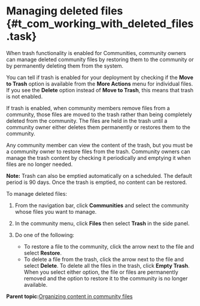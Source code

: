 # Managing deleted files {#t_com_working_with_deleted_files .task}

When trash functionality is enabled for Communities, community owners can manage deleted community files by restoring them to the community or by permanently deleting them from the system.

You can tell if trash is enabled for your deployment by checking if the **Move to Trash** option is available from the **More Actions** menu for individual files. If you see the **Delete** option instead of **Move to Trash**, this means that trash is not enabled.

If trash is enabled, when community members remove files from a community, those files are moved to the trash rather than being completely deleted from the community. The files are held in the trash until a community owner either deletes them permanently or restores them to the community.

Any community member can view the content of the trash, but you must be a community owner to restore files from the trash. Community owners can manage the trash content by checking it periodically and emptying it when files are no longer needed.

**Note:** Trash can also be emptied automatically on a scheduled. The default period is 90 days. Once the trash is emptied, no content can be restored.

To manage deleted files:

1.  From the navigation bar, click **Communities** and select the community whose files you want to manage.

2.  In the community menu, click **Files** then select **Trash** in the side panel.

3.  Do one of the following:

    -   To restore a file to the community, click the arrow next to the file and select **Restore**.
    -   To delete a file from the trash, click the arrow next to the file and select **Delete**. To delete all the files in the trash, click **Empty Trash**. When you select either option, the file or files are permanently removed and the option to restore it to the community is no longer available.

**Parent topic:**[Organizing content in community files](../communities/community_files_manage_frame.md)

